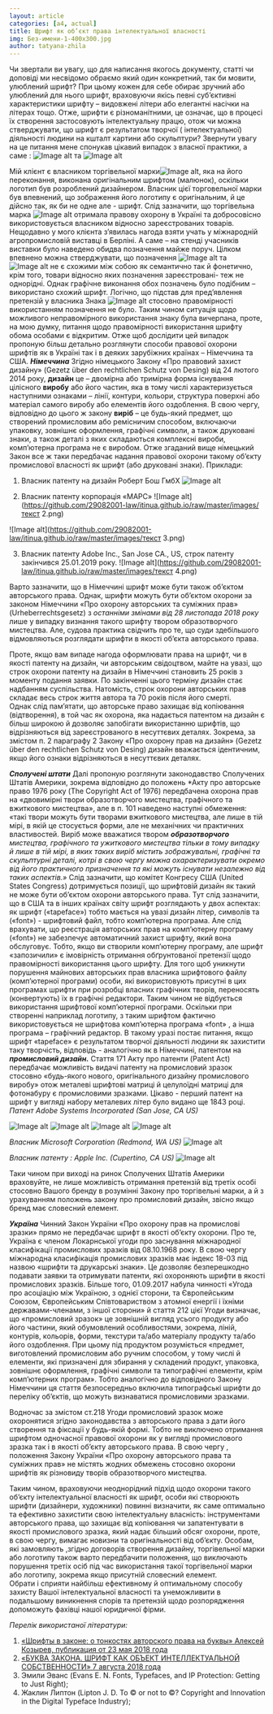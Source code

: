 ```yaml
---
layout: article
categories: [a4, actual]
title: Шрифт як об’єкт права інтелектуальної власності
img: Без-имени-1-400x300.jpg
author: tatyana-zhila
--- 
```


Чи звертали ви увагу, що для написання якогось документу, статті чи доповіді ми несвідомо обраємо який один конкретний, так би мовити, улюблений шрифт? При цьому кожен для себе обирає зручний або улюблений для нього шрифт, 
враховуючи якісь певні  суб’єктивні характеристики шрифту – видовжені літери або елегантні насічки на літерах тощо. 
Отже, шрифти є різноманітними, це означає, що в процесі їх створення застосовують інтелектуальну працю, отож чи можна стверджувати,
що шрифт є результатом творчої ( інтелектуальної) діяльності людини на кшталт  картини або скульптури? 
Звернути увагу на це питання мене спонукав цікавий випадок  з власної практики, а саме : 
![Image alt](https://github.com/29082001-law/itinua.github.io/raw/master/images/sng.png) та ![Image alt](https://github.com/29082001-law/itinua.github.io/raw/master/images/blue.jpg) 

Мій клієнт є власником торгівельної марки![Image alt](https://github.com/29082001-law/itinua.github.io/raw/master/images/blue.jpg), яка на його переконання, виконана оригінальним шрифтом (малюнок), оскільки логотип був розроблений дизайнером. Власник цієї торговельної марки був впевнений, що зображення його логотипу є оригінальним, й це дійсно так, як би не одне але - шрифт. 
	Слід зазначити, що торгівельна марка ![Image alt](https://github.com/29082001-law/itinua.github.io/raw/master/images/blue.jpg)  отримала правову охорону в Україні та добросовісно використовується власником відносно зареєстрованих товарів. Нещодавно у мого клієнта з’явилась нагода взяти учать у міжнародній агропромисловій виставці в Берліні. А саме – на стенді учасників виставки було наведено обидва позначення майже поруч. Цілком впевнено  можна стверджувати, що позначення ![Image alt](https://github.com/29082001-law/itinua.github.io/raw/master/images/sng.png) та ![Image alt](https://github.com/29082001-law/itinua.github.io/raw/master/images/blue.jpg)  не є схожими між собою  як семантично так й фонетично, крім того, товари відносно яких позначення зареєстровані- теж не однорідні. Однак графічне виконання обох позначень було подібним – використано схожий шрифт. 
Логічно, що підстав для пред’явлення претензій у власника Знака   ![Image alt](https://github.com/29082001-law/itinua.github.io/raw/master/images/sng.png)   стосовно правомірності використанням позначення не було. Таким 
чином ситуація щодо можливого неправомірного використання знаку була вичерпана, проте, на мою думку, питання щодо правомірності використання шрифту обома особами є відкритим.
Отже щоб дослідити цей випадок  пропоную більш детально розглянути способи правової охорони шрифтів як в Україні так і в деяких зарубіжних країнах – Німеччина та  США.
***Німеччина***
	 Згідно німецького Закону «Про правовий захист дизайну» (Gezetz über den rechtlichen Schutz von Desing)  від 24 лютого 2014 року, **дизайн** це – двомірна або тримірна форма існування цілісного **виробу** або його частин, яка в тому числі характеризується наступними ознаками – лінії, контури, кольори, структура поверхні або матеріал самого виробу або елементів його  оздоблення. 
	В свою чергу, відповідно до цього ж закону  **виріб** – це будь-який предмет, що створений промисловим або ремісничим способом, включаючи упаковку, зовнішнє оформлення, графічні символи, а також друковані знаки, а також деталі з яких складаються комплексні вироби, комп’ютерна програма не є виробом. 
	Отже згаданий вище німецький  Закон все ж таки передбачає надання правової  охорони такому об’єкту промислової власності як шрифт (або друковані знаки). 
Приклади: 
1)	Власник патенту на дизайн Роберт Бош ГмбХ
![Image alt](https://github.com/29082001-law/itinua.github.io/raw/master/images/текст.png)
  
2) Власник патенту корпорація «МАРС»
![Image alt](https://github.com/29082001-law/itinua.github.io/raw/master/images/текст 2.png)

![Image alt](https://github.com/29082001-law/itinua.github.io/raw/master/images/текст 3.png)

3) Власник патенту Adobe Inc., San Jose CA., US, строк патенту закінчився 25.01.2019 року.
 ![Image alt](https://github.com/29082001-law/itinua.github.io/raw/master/images/текст 4.png)
  
Варто зазначити, що в Німеччині шрифт може бути також об’єктом авторського права.
	Однак, шрифти можуть бути об’єктом охорони за законом Німеччини «Про охорону авторських та суміжних прав» (Urheberrechtsgesetz) з *останніми змінами від 28 листопада 2018 року* лише у випадку визнання такого шрифту твором образотворчого мистецтва. Але, судова практика свідчить про те, що суди здебільшого  відмовляються розглядати шрифти в якості об’єкта авторського права. 

Проте, якщо вам випаде нагода оформлювати права на шрифт, чи в якості патенту на дизайн, чи авторським свідоцтвом, майте на увазі, що строк охорони патенту на дизайн в Німеччині становить 25 років з моменту подання заявки. По закінченні  цього терміну дизайн стає надбанням суспільства.
Натомість, строк охорони авторських прав складає весь строк життя автора та 70 років після його смерті.  
Однак слід пам’ятати, що авторське право захищає від копіювання (відтворення), в той час як охорона, яка надається патентом на дизайн є більш широкою й дозволяє запобігати використанню шрифтів, що відрізняються від зареєстрованого  в несуттєвих деталях. 
Зокрема, за змістом п. 2 параграфу 2 Закону «Про охорону прав на дизайн»  (Gezetz über den rechtlichen Schutz von Desing)  дизайн вважається ідентичним, якщо його ознаки відрізняються в несуттєвих  деталях. 

***Сполучені штати***
Далі пропоную розглянути законодавство Сполучених Штатів Америки, зокрема відповідно до положень *Акту про авторське право 1976 року (The  Copyright Act of 1976) передбачена охорона прав на «двовимірні твори образотворчого мистецтва, графічного та вжиткового мистецтва», але в п. 101 наведено наступні обмеження:  «такі твори можуть бути творами вжиткового мистецтва, але лише в тій мірі, в якій це стосується форми, але не механічних чи практичних властивостей.  Виріб може вважатися твором ***образотворчого*** *мистецтва, графічного та ужиткового мистецтва тільки в тому випадку й лише в тій мірі, в яких таких виріб містить зображувальні, графічні та скульптурні деталі, котрі в свою чергу можна охарактеризувати окремо від його практичного призначення та які можуть існувати незалежно від таких аспектів.»*
Слід зазначити, що комітет Конгресу США (United States Congress) дотримується позиції, що шрифтовій дизайн як такий не може бути об’єктом охорони авторського права. 
Тут слід зазначити, що в США та в інших країнах світу шрифт розглядають у двох аспектах: як шрифт («tapeface») тобто мається на увазі дизайн літер, символів та («font») - шрифтовий файл, тобто комп’ютерна програма. 
Але слід врахувати, що реєстрація авторських прав на комп’ютерну програму («font») не забезпечує автоматичний захист шрифту, який вона обслуговує. Тобто, якщо ви створили комп’ютерну програму, але шрифт «запозичили» є імовірність отримання обґрунтованої претензії щодо правомірності використання цього шрифту. 
Для того щоб уникнути порушення майнових авторських прав власника шрифтового файлу (комп’ютерної програми) особи, які використовують присутні в цих програмах шрифти при розробці власних графічних творів, переносять (конвертують) їх в графічні редактори. Таким чином не відбується використання шрифтової комп’ютерної програми. Оскільки при створенні наприклад логотипу, з таким шрифтом фактично використовується не шрифтова комп’ютерна програма «font» , а інша програма – графічний редактор. 
В такому уразі постає питання, якщо шрифт «tapeface» є результатом творчої діяльності людини як захистити таку творчість, відповідь - аналогічно як в Німеччині, патентом на ***промисловий  дизайн.***
Стаття 171 Акту про патенти (Patent Act) передбачає можливість видачі патенту на промисловий зразок стосовно «будь-якого нового, оригінального дизайну промислового виробу» отож металеві шрифтові матриці й целулоїдні матриці для фотонабуру є промисловими зразками. Цікаво - перший патент на шрифт у вигляді набору металевих літер було видано ще 1843 році. 
*Патент Adobe Systems Incorporated (San Jose, CA US)*
  
   ![Image alt](https://github.com/29082001-law/itinua.github.io/raw/master/images/текст5.gif)
   ![Image alt](https://github.com/29082001-law/itinua.github.io/raw/master/images/текст6.gif)
![Image alt](https://github.com/29082001-law/itinua.github.io/raw/master/images/текст7.gif)
![Image alt](https://github.com/29082001-law/itinua.github.io/raw/master/images/текст8.gif)


*Власник Microsoft Corporation (Redmond, WA US)*
![Image alt](https://github.com/29082001-law/itinua.github.io/raw/master/images/текст9.gif)


 

*Власник патенту :  Apple Inc. (Cupertino, CA US)*
![Image alt](https://github.com/29082001-law/itinua.github.io/raw/master/images/текст10.gif)

 

Таки чином при виході на ринок Сполучених Штатів Америки враховуйте, не лише можливість отримання претензій від третіх особі стосовно Вашого бренду в розумінні Закону про торгівельні марки, а й з урахуванням положень закону про промисловий дизайн, звісно якщо бренд має словесний елемент.  

***Україна***
Чинний Закон України «Про охорону прав на промислові зразки» прямо не передбачає шрифт в якості об’єкту охорони. Про те, Україна є членом Локарнської угоди про заснування міжнародної класифікації промислових зразків від 08.10.1968 року. В свою чергу міжнародна класифікація промислових зразків має індекс 18-03 під назвою «шрифти та друкарські знаки». Це дозволяє  безперешкодно подавати заявки  та отримувати патенти, які охороняють шрифти в  якості промислових зразків.  Більше того, 01.09.2017 набула чинності «Угода про асоціацію між Україною, з однієї сторони, та Європейським Союзом, Європейським Співтовариством з атомної енергії і їхніми державами-членами, з іншої сторони» й  стаття 212 цієї Угоди визначає, що «промисловий зразок» це зовнішній вигляд усього продукту або його частини, який обумовлений особливостями, зокрема, ліній, контурів, кольорів, форми, текстури та/або матеріалу продукту та/або його оздоблення.
При цьому під продуктом розуміється «предмет, виготовлений промисловим або ручним способом, у тому числі й елементи, які призначені для збирання у складений продукт, упаковка, зовнішнє оформлення, графічні символи та типографічні елементи, крім комп’ютерних програм». 
Тобто аналогічно до відповідного Закону Німеччини ця стаття безпосередньо включила типографські шрифти до переліку об’єктів, що можуть визнаватися промисловими зразками. 

Водночас за змістом ст.218 Угоди промисловий зразок може охоронятися згідно законодавства з авторського права з дати його створення та фіксації у будь-якій формі. Тобто не виключено отримання шрифтом одночасної правової охорони як у вигляді  промислового зразка так і в якості об’єкту авторського права. 
В свою чергу , положення  Закону України «Про охорону авторського права  та суміжних прав» не містять жодних обмежень стосовно охорони шрифтів як різновиду творів образотворчого мистецтва. 

Таким чином, враховуючи неоднорідний підхід щодо охорони такого об’єкту інтелектуальної власності як шрифт, особи які створюють шрифти (дизайнери, художники) повинні визначити, як саме оптимально та ефективно захистити свою інтелектуальну власність: інструментами авторського права, що захищає від копіювання чи запатентувати в якості промислового зразка, який надає більший обсяг охорони, проте, в свою чергу, вимагає новизни та оригінальності від об’єкту. Особам, які замовляють ,згідно договорів створення дизайну, торгівельної марки або логотипу також варто передбачити положення, що  виключають порушення третіх осіб під час використання такої торгівельної марки або логотипу, зокрема якщо присутній словесний елемент.  
Обрати і сприяти найбільш ефективному й оптимальному способу захисту Вашої інтелектуальної власності та унеможливити в подальшому виникнення спорів та претензій щодо  розпорядження  допоможуть фахівці нашої юридичної фірми. 

*Перелік використаної літератури:* 
1.	[«Шрифты в законе: о тонкостях авторского права на буквы» 
Алексей Козырев, публикация от 23 мая 2018 года](https://vc.ru/flood/38142-shrifty-v-zakone-o-tonkostyah-avtorskogo-prava-na-bukvy)
2.	[«БУКВА ЗАКОНА. ШРИФТ КАК ОБЪЕКТ ИНТЕЛЛЕКТУАЛЬНОЙ СОБСТВЕННОСТИ»  7 августа 2018 года](https://type.today/ru/journal/intellectual_property_favorov)
3.	Эмили Эванс (Evans E. N. Fonts, Typefaces, and IP Protection: Getting to Just Right);
4.	Жаклин Липтон (Lipton J. D. To © or not to ©? Copyright and Innovation in the Digital Typeface Industry);



